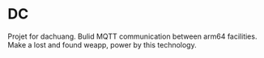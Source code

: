 # DC
Projet for dachuang. Bulid MQTT communication between arm64  facilities. Make a lost and found weapp, power by this technology.  
